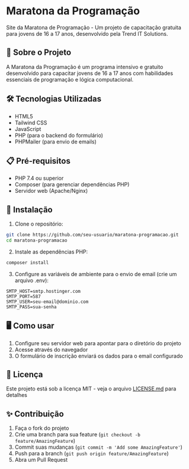 # Maratona da Programação

Site da Maratona de Programação - Um projeto de capacitação gratuita para jovens de 16 a 17 anos, desenvolvido pela Trend IT Solutions.

## 🚀 Sobre o Projeto

A Maratona da Programação é um programa intensivo e gratuito desenvolvido para capacitar jovens de 16 a 17 anos com habilidades essenciais de programação e lógica computacional.

## 🛠️ Tecnologias Utilizadas

- HTML5
- Tailwind CSS
- JavaScript
- PHP (para o backend do formulário)
- PHPMailer (para envio de emails)

## 📋 Pré-requisitos

- PHP 7.4 ou superior
- Composer (para gerenciar dependências PHP)
- Servidor web (Apache/Nginx)

## 🔧 Instalação

1. Clone o repositório:
```bash
git clone https://github.com/seu-usuario/maratona-programacao.git
cd maratona-programacao
```

2. Instale as dependências PHP:
```bash
composer install
```

3. Configure as variáveis de ambiente para o envio de email (crie um arquivo .env):
```env
SMTP_HOST=smtp.hostinger.com
SMTP_PORT=587
SMTP_USER=seu-email@dominio.com
SMTP_PASS=sua-senha
```

## 🖥️ Como usar

1. Configure seu servidor web para apontar para o diretório do projeto
2. Acesse através do navegador
3. O formulário de inscrição enviará os dados para o email configurado

## 📄 Licença

Este projeto está sob a licença MIT - veja o arquivo [LICENSE.md](LICENSE.md) para detalhes

## ✨ Contribuição

1. Faça o fork do projeto
2. Crie uma branch para sua feature (`git checkout -b feature/AmazingFeature`)
3. Commit suas mudanças (`git commit -m 'Add some AmazingFeature'`)
4. Push para a branch (`git push origin feature/AmazingFeature`)
5. Abra um Pull Request 